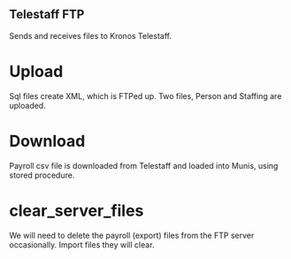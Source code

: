 ## Telestaff FTP
Sends and receives files to Kronos Telestaff.

# Upload
Sql files create XML, which is FTPed up.
Two files, Person and Staffing are uploaded.

# Download
Payroll csv file is downloaded from Telestaff and loaded into Munis, using stored procedure.

# clear_server_files
We will need to delete the payroll (export) files from the FTP server occasionally.
Import files they will clear.